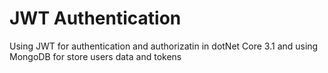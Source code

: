 # JWT Authentication
Using JWT for authentication and authorizatin in dotNet Core 3.1 and using MongoDB for store users data and tokens

